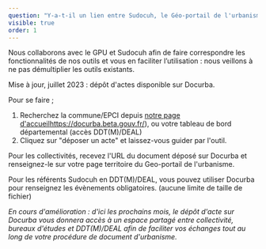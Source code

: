 ```yaml
---
question: "Y-a-t-il un lien entre Sudocuh, le Géo-portail de l'urbanisme (GPU) et Docurba ?"
visible: true
order: 1
---
```


Nous collaborons avec le GPU et Sudocuh afin de faire correspondre les fonctionnalités de nos outils et vous en faciliter l’utilisation : nous veillons à ne pas démultiplier les outils existants. 


Mise à jour, juillet 2023 : dépôt d'actes disponible sur Docurba. 

Pour se faire ;
1. Recherchez la commune/EPCI depuis [notre page d'accueil](https://docurba.beta.gouv.fr/)https://docurba.beta.gouv.fr/), ou votre tableau de bord départemental (accès DDT(M)/DEAL)
2. Cliquez sur "déposer un acte" et laissez-vous guider par l'outil.


Pour les collectivités, recevez l'URL du document déposé sur Docurba et renseignez-le sur votre page territoire du Geo-portail de l'urbanisme.

Pour les référents Sudocuh en DDT(M)/DEAL, vous pouvez utiliser Docurba pour renseignez les évènements obligatoires. (aucune limite de taille de fichier)



_En cours d'amélioration : d'ici les prochains mois, le dépôt d'acte sur Docurba vous donnera accès à un espace partagé entre collectivité, bureaux d'études et DDT(M)/DEAL afin de faciliter vos échanges tout au long de votre procédure de document d'urbanisme._
